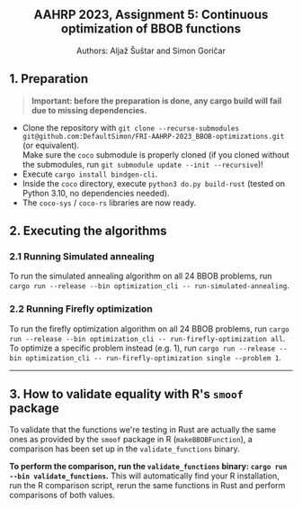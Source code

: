 <h2 align="center">
    AAHRP 2023, Assignment 5: Continuous optimization of BBOB functions
</h2>
<p align="center">
    Authors: Aljaž Šuštar and Simon Goričar
</p>


## 1. Preparation
> **Important: before the preparation is done, any cargo build will fail due to missing dependencies.**

- Clone the repository with `git clone --recurse-submodules git@github.com:DefaultSimon/FRI-AAHRP-2023_BBOB-optimizations.git` (or equivalent).  
  Make sure the `coco` submodule is properly cloned (if you cloned without the submodules, run `git submodule update --init --recursive`)!
- Execute `cargo install bindgen-cli`.
- Inside the `coco` directory, execute `python3 do.py build-rust` (tested on Python 3.10, no dependencies needed).
- The `coco-sys` / `coco-rs` libraries are now ready.

## 2. Executing the algorithms
### 2.1 Running Simulated annealing
To run the simulated annealing algorithm on all 24 BBOB problems, run `cargo run --release --bin optimization_cli -- run-simulated-annealing`.

### 2.2 Running Firefly optimization
To run the firefly optimization algorithm on all 24 BBOB problems, run `cargo run --release --bin optimization_cli -- run-firefly-optimization all`.
To optimize a specific problem instead (e.g. 1), run `cargo run --release --bin optimization_cli -- run-firefly-optimization single --problem 1`.

---

## 3. How to validate equality with R's `smoof` package
To validate that the functions we're testing in Rust are actually the same ones as provided by the `smoof`
package in R (`makeBBOBFunction`), a comparison has been set up in the `validate_functions` binary.

**To perform the comparison, run the `validate_functions` binary: `cargo run --bin validate_functions`.**
This will automatically find your R installation, run the R comparison script, rerun the same functions in Rust
and perform comparisons of both values.
